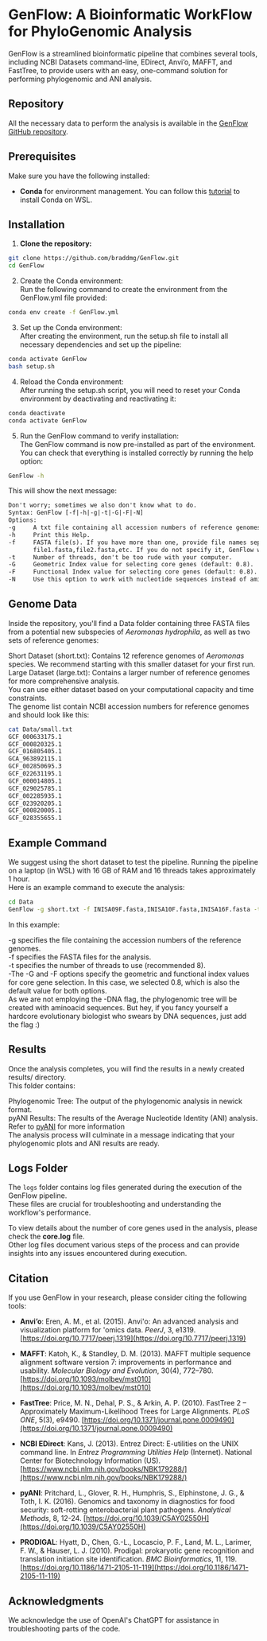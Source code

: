 # GenFlow: A Bioinformatic WorkFlow for PhyloGenomic Analysis

GenFlow is a streamlined bioinformatic pipeline that combines several tools, including NCBI Datasets command-line, EDirect, Anvi’o, MAFFT, and FastTree, to provide users with an easy, one-command solution for performing phylogenomic and ANI analysis.

## Repository
All the necessary data to perform the analysis is available in the [GenFlow GitHub repository](https://github.com/braddmg/GenFlow).

## Prerequisites

Make sure you have the following installed:
- **Conda** for environment management. You can follow this  [tutorial](https://braddmg.github.io/GenPro/Preparacion-de-ambiente-linux/) to install Conda on WSL. 

## Installation

1. **Clone the repository:**
```bash
git clone https://github.com/braddmg/GenFlow.git
cd GenFlow
```
2. Create the Conda environment: <br>
   Run the following command to create the environment from the GenFlow.yml file provided:
```bash
conda env create -f GenFlow.yml
```
3. Set up the Conda environment:<br>
After creating the environment, run the setup.sh file to install all necessary dependencies and set up the pipeline:
```bash
conda activate GenFlow
bash setup.sh
```
4. Reload the Conda environment:<br>
   After running the setup.sh script, you will need to reset your Conda environment by deactivating and reactivating it:
```bash
conda deactivate
conda activate GenFlow
```
5. Run the GenFlow command to verify installation:<br>
   The GenFlow command is now pre-installed as part of the environment. You can check that everything is installed correctly by running the help option:
```bash
GenFlow -h
```
This will show the next message:
```txt
Don't worry; sometimes we also don't know what to do.
Syntax: GenFlow [-f|-h|-g|-t|-G|-F|-N] 
Options: 
-g     A txt file containing all accession numbers of reference genomes (default: genomes.txt)
-h     Print this Help.
-f     FASTA file(s). If you have more than one, provide file names separated by coma:
       file1.fasta,file2.fasta,etc. If you do not specify it, GenFlow will use all fasta in the folder.
-t     Number of threads, don't be too rude with your computer.
-G     Geometric Index value for selecting core genes (default: 0.8).
-F     Functional Index value for selecting core genes (default: 0.8).
-N     Use this option to work with nucleotide sequences instead of amino acid sequences. It requires a lot of RAM!!"
```
## Genome Data
Inside the repository, you'll find a Data folder containing three FASTA files from a potential new subspecies of *Aeromonas hydrophila*, as well as two sets of reference genomes:

Short Dataset (short.txt): Contains 12 reference genomes of *Aeromonas* species. We recommend starting with this smaller dataset for your first run.<br>
Large Dataset (large.txt): Contains a larger number of reference genomes for more comprehensive analysis.<br>
You can use either dataset based on your computational capacity and time constraints.<br>
The genome list contain NCBI accession numbers for reference genomes and should look like this:<br>
```bash
cat Data/small.txt
GCF_000633175.1
GCF_000820325.1
GCF_016805405.1
GCA_963892115.1
GCF_002850695.3
GCF_022631195.1
GCF_000014805.1
GCF_029025785.1
GCF_002285935.1
GCF_023920205.1
GCF_000820005.1
GCF_028355655.1
```
## Example Command 
We suggest using the short dataset to test the pipeline. Running the pipeline on a laptop (in WSL) with 16 GB of RAM and 16 threads takes approximately 1 hour. <br>
Here is an example command to execute the analysis:
```bash
cd Data
GenFlow -g short.txt -f INISA09F.fasta,INISA10F.fasta,INISA16F.fasta -t 8 -G 0.8 -F 0.8
```
In this example:

-g specifies the file containing the accession numbers of the reference genomes. <br>
-f specifies the FASTA files for the analysis. <br>
-t specifies the number of threads to use (recommended 8). <br>
-The -G and -F options specify the geometric and functional index values for core gene selection. In this case, we selected 0.8, which is also the default value for both options. <br>
As we are not employing the -DNA flag, the phylogenomic tree will be created with aminoacid sequences. But hey, if you fancy yourself a hardcore evolutionary biologist who swears by DNA sequences, just add the flag :)

## Results
Once the analysis completes, you will find the results in a newly created results/ directory. <br>
This folder contains:

Phylogenomic Tree: The output of the phylogenomic analysis in newick format. <br>
pyANI Results: The results of the Average Nucleotide Identity (ANI) analysis. Refer to [pyANI](https://github.com/widdowquinn/pyani) for more information <br>
The analysis process will culminate in a message indicating that your phylogenomic plots and ANI results are ready. <br>

## Logs Folder
The `logs` folder contains log files generated during the execution of the GenFlow pipeline. <br>
These files are crucial for troubleshooting and understanding the workflow's performance. 

To view details about the number of core genes used in the analysis, please check the **core.log** file.<br>
Other log files document various steps of the process and can provide insights into any issues encountered during execution.

## Citation

If you use GenFlow in your research, please consider citing the following tools:

- **Anvi’o**: Eren, A. M., et al. (2015). Anvi'o: An advanced analysis and visualization platform for 'omics data. *PeerJ*, 3, e1319. [https://doi.org/10.7717/peerj.1319](https://doi.org/10.7717/peerj.1319)

- **MAFFT**: Katoh, K., & Standley, D. M. (2013). MAFFT multiple sequence alignment software version 7: improvements in performance and usability. *Molecular Biology and Evolution*, 30(4), 772–780. [https://doi.org/10.1093/molbev/mst010](https://doi.org/10.1093/molbev/mst010)

- **FastTree**: Price, M. N., Dehal, P. S., & Arkin, A. P. (2010). FastTree 2 – Approximately Maximum-Likelihood Trees for Large Alignments. *PLoS ONE*, 5(3), e9490. [https://doi.org/10.1371/journal.pone.0009490](https://doi.org/10.1371/journal.pone.0009490)

- **NCBI EDirect**: Kans, J. (2013). Entrez Direct: E-utilities on the UNIX command line. In *Entrez Programming Utilities Help* (Internet). National Center for Biotechnology Information (US). [https://www.ncbi.nlm.nih.gov/books/NBK179288/](https://www.ncbi.nlm.nih.gov/books/NBK179288/)

- **pyANI**: Pritchard, L., Glover, R. H., Humphris, S., Elphinstone, J. G., & Toth, I. K. (2016). Genomics and taxonomy in diagnostics for food security: soft-rotting enterobacterial plant pathogens. *Analytical Methods*, 8, 12-24. [https://doi.org/10.1039/C5AY02550H](https://doi.org/10.1039/C5AY02550H)

- **PRODIGAL**: Hyatt, D., Chen, G.-L., Locascio, P. F., Land, M. L., Larimer, F. W., & Hauser, L. J. (2010). Prodigal: prokaryotic gene recognition and translation initiation site identification. *BMC Bioinformatics*, 11, 119. [https://doi.org/10.1186/1471-2105-11-119](https://doi.org/10.1186/1471-2105-11-119)

## Acknowledgments

We acknowledge the use of OpenAI's ChatGPT for assistance in troubleshooting parts of the code.

